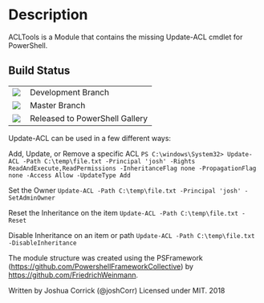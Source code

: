 # Description

ACLTools is a Module that contains the missing Update-ACL cmdlet for PowerShell.

## Build Status
<table>
    <tbody>
        <tr>
            <td><img align="left" src="https://corrickcode.visualstudio.com/_apis/public/build/definitions/ea27adb2-57cd-4762-a87b-14bccd302059/2/badge"></td>
            <td>Development Branch</td>
        </tr>
        <tr>
            <td><img align="left" src="https://corrickcode.visualstudio.com/_apis/public/build/definitions/ea27adb2-57cd-4762-a87b-14bccd302059/1/badge"></td>
            <td>Master Branch</td>
        </tr>
        <tr>
            <td><img align="left" src="https://corrickcode.vsrm.visualstudio.com/_apis/public/Release/badge/ea27adb2-57cd-4762-a87b-14bccd302059/2/2"></td>
            <td>Released to PowerShell Gallery</td>
        </tr>
    </tbody>
</table>

Update-ACL can be used in a few different ways:

Add, Update, or Remove a specific ACL
```PS C:\windows\System32> Update-ACL -Path C:\temp\file.txt -Principal 'josh' -Rights ReadAndExecute,ReadPermissions -InheritanceFlag none -PropagationFlag none -Access Allow -UpdateType Add```

Set the Owner
```Update-ACL -Path C:\temp\file.txt -Principal 'josh' -SetAdminOwner```

Reset the Inheritance on the item
```Update-ACL -Path C:\temp\file.txt -Reset```

Disable Inheritance on an item or path
```Update-ACL -Path C:\temp\file.txt -DisableInheritance```

The module structure was created using the PSFramework (https://github.com/PowershellFrameworkCollective) by https://github.com/FriedrichWeinmann.

Written by Joshua Corrick (@joshCorr)
Licensed under MIT. 2018